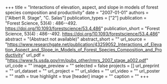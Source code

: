 +++
title = "Interactions of elevation, aspect, and slope in models of forest species composition and productivity"
date = "2007-01-01"
authors = ["Albert R. Stage", "C. Salas"]
publication_types = ["2"]
publication = "Forest Science, 53(4) : 486--492. https://doi.org/10.1093/forestscience/53.4.486"
publication_short = "Forest Science, 53(4) : 486--492. https://doi.org/10.1093/forestscience/53.4.486"
abstract = "(Abstract not available)"
abstract_short = ""
url_source = "https://www.researchgate.net/publication/43259052_Interactions_of_Elevation_Aspect_and_Slope_in_Models_of_Forest_Species_Composition_and_Productivity"
url_pdf = "https://www.fs.usda.gov/rm/pubs_other/rmrs_2007_stage_a002.pdf"
url_code = ""
image_preview = ""
selected = false
projects = []
url_preprint = ""
url_dataset = ""
url_project = ""
url_slides = ""
url_video = ""
url_poster = ""
math = true
highlight = true
[header]
image = ""
caption = ""
+++
